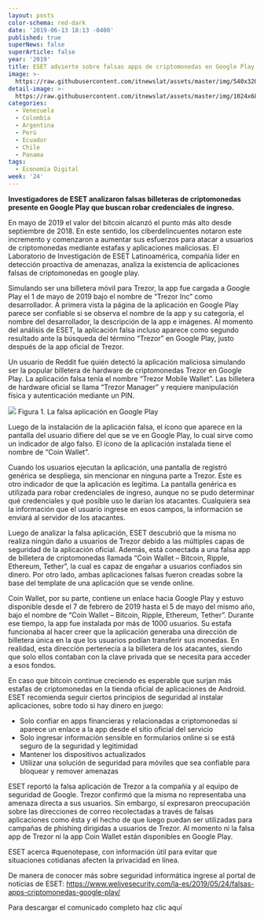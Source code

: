 ```yaml
---
layout: posts
color-schema: red-dark
date: '2019-06-13 18:13 -0400'
published: true
superNews: false
superArticle: false
year: '2019'
title: ESET advierte sobre falsas apps de criptomonedas en Google Play
image: >-
  https://raw.githubusercontent.com/itnewslat/assets/master/img/540x320/Criptomonedas-p.jpg
detail-image: >-
  https://raw.githubusercontent.com/itnewslat/assets/master/img/1024x680/Criptomonedas-g.jpg
categories:
  - Venezuela
  - Colombia
  - Argentina
  - Perú
  - Ecuador
  - Chile
  - Panama
tags:
  - Economía Digital
week: '24'
---
```

**Investigadores de ESET analizaron falsas billeteras de criptomonedas presente en Google Play que buscan robar credenciales de ingreso.**

En mayo de 2019 el valor del bitcoin alcanzó el punto más alto desde septiembre de 2018. En este sentido, los ciberdelincuentes notaron este incremento y comenzaron a aumentar sus esfuerzos para atacar a usuarios de criptomonedas mediante estafas y aplicaciones maliciosas. El Laboratorio de Investigación de ESET Latinoamérica, compañía líder en detección proactiva de amenazas, analiza la existencia de aplicaciones falsas de criptomonedas en google play.

Simulando ser una billetera móvil para Trezor, la app fue cargada a Google Play el 1 de mayo de 2019 bajo el nombre de “Trezor Inc” como desarrollador. A primera vista la página de la aplicación en Google Play parece ser confiable si se observa el nombre de la app y su categoría, el nombre del desarrollador, la descripción de la app e imágenes. Al momento del análisis de ESET, la aplicación falsa incluso aparece como segundo resultado ante la búsqueda del término “Trezor” en Google Play, justo después de la app oficial de Trezor.

Un usuario de Reddit fue quién detectó la aplicación maliciosa simulando ser la popular billetera de hardware de criptomonedas Trezor en Google Play. La aplicación falsa tenía el nombre “Trezor Mobile Wallet”. Las billetera de hardware oficial se llama “Trezor Manager” y requiere manipulación física y autenticación mediante un PIN.

![](http://d1lcj6bsqc0tfn.cloudfront.net/wp-content/uploads/2019/06/trezor-1.png)
Figura 1. La falsa aplicación en Google Play
 
Luego de la instalación de la aplicación falsa, el ícono que aparece en la pantalla del usuario difiere del que se ve en Google Play, lo cual sirve como un indicador de algo falso. El ícono de la aplicación instalada tiene el nombre de “Coin Wallet”.
 
Cuando los usuarios ejecutan la aplicación, una pantalla de registró genérica se despliega, sin mencionar en ninguna parte a Trezor. Este es otro indicador de que la aplicación es legítima. La pantalla genérica es utilizada para robar credenciales de ingreso, aunque no se pudo determinar qué credenciales y qué posible uso le darían los atacantes. Cualquiera sea la información que el usuario ingrese en esos campos, la información se enviará al servidor de los atacantes.
 
Luego de analizar la falsa aplicación, ESET descubrió que la misma no realiza ningún daño a usuarios de Trezor debido a las múltiples capas de seguridad de la aplicación oficial. Además, está conectada a una falsa app de billetera de criptomonedas llamada “Coin Wallet – Bitcoin, Ripple, Ethereum, Tether”, la cual es capaz de engañar a usuarios confiados sin dinero. Por otro lado, ambas aplicaciones falsas fueron creadas sobre la base del template de una aplicación que se vende online.

Coin Wallet, por su parte, contiene un enlace hacia Google Play y estuvo disponible desde el 7 de febrero de 2019 hasta el 5 de mayo del mismo año, bajo el nombre de “Coin Wallet – Bitcoin, Ripple, Ethereum, Tether”. Durante ese tiempo, la app fue instalada por más de 1000 usuarios. Su estafa funcionaba al hacer creer que la aplicación generaba una dirección de billetera única en la que los usuarios podían transferir sus monedas. En realidad, esta dirección pertenecía a la billetera de los atacantes, siendo que solo ellos contaban con la clave privada que se necesita para acceder a esos fondos.

En caso que bitcoin continue creciendo es esperable que surjan más estafas de criptomonedas en la tienda oficial de aplicaciones de Android. ESET recomienda seguir ciertos principios de seguridad al instalar aplicaciones, sobre todo si hay dinero en juego:

- Solo confiar en apps financieras y relacionadas a criptomonedas si aparece un enlace a la app desde el sitio oficial del servicio
- Solo ingresar información sensible en formularios online si se está seguro de la seguridad y legitimidad
- Mantener los dispositivos actualizados
- Utilizar una solución de seguridad para móviles que sea confiable para bloquear y remover amenazas

ESET reportó la falsa aplicación de Trezor a la compañía y al equipo de seguridad de Google. Trezor confirmó que la misma no representaba una amenaza directa a sus usuarios. Sin embargo, sí expresaron preocupación sobre las direcciones de correo recolectadas a través de falsas aplicaciones como ésta y el hecho de que luego puedan ser utilizadas para campañas de phishing dirigidas a usuarios de Trezor. Al momento ni la falsa app de Trezor ni la app Coin Wallet están disponibles en Google Play.
 
ESET acerca #quenotepase, con información útil para evitar que situaciones cotidianas afecten la privacidad en línea.
 
De manera de conocer más sobre seguridad informática ingrese al portal de noticias de ESET: https://www.welivesecurity.com/la-es/2019/05/24/falsas-apps-criptomonedas-google-play/
 
Para descargar el comunicado completo haz clic aquí